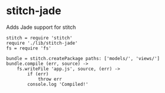 stitch-jade
===========

Adds Jade support for stitch

	stitch = require 'stitch'
	require './lib/stitch-jade'
	fs = require 'fs'
	
	bundle = stitch.createPackage paths: ['models/', 'views/']
	bundle.compile (err, source) ->
		fs.writeFile 'app.js', source, (err) ->
			if (err)
				throw err
			console.log 'Compiled!'
